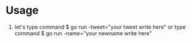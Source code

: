 Usage
===============
1. let's type command $ go run -tweet="your tweet write here"
or 
  type command $ go run -name="your newname write here"
